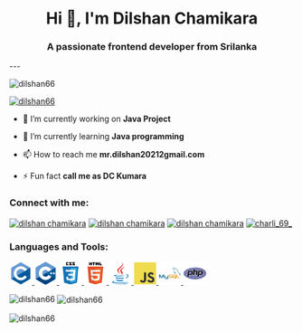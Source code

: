 <h1 align="center">Hi 👋, I'm Dilshan Chamikara</h1>
<h3 align="center">A passionate frontend developer from Srilanka</h3>
---

<p align="left"> <img src="https://komarev.com/ghpvc/?username=dilshan66&label=Profile%20views&color=0e75b6&style=flat" alt="dilshan66" /> </p>

<p align="left"> <a href="https://github.com/ryo-ma/github-profile-trophy"><img src="https://github-profile-trophy.vercel.app/?username=dilshan66" alt="dilshan66" /></a> </p>

- 🔭 I’m currently working on **Java Project**

- 🌱 I’m currently learning **Java programming**

- 📫 How to reach me **mr.dilshan20212gmail.com**

- ⚡ Fun fact **call me as DC Kumara**

<h3 align="left">Connect with me:</h3>
<p align="left">
<a href="https://linkedin.com/in/dilshan chamikara" target="blank"><img align="center" src="https://raw.githubusercontent.com/rahuldkjain/github-profile-readme-generator/master/src/images/icons/Social/linked-in-alt.svg" alt="dilshan chamikara" height="30" width="40" /></a>
<a href="https://fb.com/dilshan chamikara" target="blank"><img align="center" src="https://raw.githubusercontent.com/rahuldkjain/github-profile-readme-generator/master/src/images/icons/Social/facebook.svg" alt="dilshan chamikara" height="30" width="40" /></a>
<a href="https://instagram.com/dilshan chamikara" target="blank"><img align="center" src="https://raw.githubusercontent.com/rahuldkjain/github-profile-readme-generator/master/src/images/icons/Social/instagram.svg" alt="dilshan chamikara" height="30" width="40" /></a>
<a href="https://discord.gg/charli_69_" target="blank"><img align="center" src="https://raw.githubusercontent.com/rahuldkjain/github-profile-readme-generator/master/src/images/icons/Social/discord.svg" alt="charli_69_" height="30" width="40" /></a>
</p>

<h3 align="left">Languages and Tools:</h3>
<p align="left"> <a href="https://www.cprogramming.com/" target="_blank" rel="noreferrer"> <img src="https://raw.githubusercontent.com/devicons/devicon/master/icons/c/c-original.svg" alt="c" width="40" height="40"/> </a> <a href="https://www.w3schools.com/cpp/" target="_blank" rel="noreferrer"> <img src="https://raw.githubusercontent.com/devicons/devicon/master/icons/cplusplus/cplusplus-original.svg" alt="cplusplus" width="40" height="40"/> </a> <a href="https://www.w3schools.com/css/" target="_blank" rel="noreferrer"> <img src="https://raw.githubusercontent.com/devicons/devicon/master/icons/css3/css3-original-wordmark.svg" alt="css3" width="40" height="40"/> </a> <a href="https://www.w3.org/html/" target="_blank" rel="noreferrer"> <img src="https://raw.githubusercontent.com/devicons/devicon/master/icons/html5/html5-original-wordmark.svg" alt="html5" width="40" height="40"/> </a> <a href="https://www.java.com" target="_blank" rel="noreferrer"> <img src="https://raw.githubusercontent.com/devicons/devicon/master/icons/java/java-original.svg" alt="java" width="40" height="40"/> </a> <a href="https://developer.mozilla.org/en-US/docs/Web/JavaScript" target="_blank" rel="noreferrer"> <img src="https://raw.githubusercontent.com/devicons/devicon/master/icons/javascript/javascript-original.svg" alt="javascript" width="40" height="40"/> </a> <a href="https://www.mysql.com/" target="_blank" rel="noreferrer"> <img src="https://raw.githubusercontent.com/devicons/devicon/master/icons/mysql/mysql-original-wordmark.svg" alt="mysql" width="40" height="40"/> </a> <a href="https://www.php.net" target="_blank" rel="noreferrer"> <img src="https://raw.githubusercontent.com/devicons/devicon/master/icons/php/php-original.svg" alt="php" width="40" height="40"/> </a> </p>

<p><img align="left" src="https://github-readme-stats.vercel.app/api/top-langs?username=dilshan66&show_icons=true&locale=en&layout=compact" alt="dilshan66" /></p>

<p>&nbsp;<img align="center" src="https://github-readme-stats.vercel.app/api?username=dilshan66&show_icons=true&locale=en" alt="dilshan66" /></p>

<p><img align="center" src="https://github-readme-streak-stats.herokuapp.com/?user=dilshan66&" alt="dilshan66" /></p>
